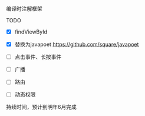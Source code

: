编译时注解框架

TODO

- [x] findViewById
- [x] 替换为javapoet https://github.com/square/javapoet
- [ ] 点击事件、长按事件
- [ ] 广播
- [ ] 路由
- [ ] 动态权限


持续时间，预计到明年6月完成

